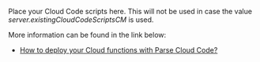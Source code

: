Place your Cloud Code scripts here. This will not be used in case the value *server.existingCloudCodeScriptsCM* is used.

More information can be found in the link below:

- [How to deploy your Cloud functions with Parse Cloud Code?](https://github.com/bitnami/bitnami-docker-parse#how-to-deploy-your-cloud-functions-with-parse-cloud-code)
